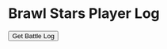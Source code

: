 <!DOCTYPE html>
<html lang="en">
<head>
    <meta charset="UTF-8">
    <meta name="viewport" content="width=device-width, initial-scale=1.0">
    <title>Brawl Stars Player Log</title>
</head>
<body>
    <h1>Brawl Stars Player Log</h1>
    <!-- Button to trigger GET request -->
    <button onclick="sendGetRequest()">Get Battle Log</button>
    <!-- Display response -->
    <pre id="response-output"></pre>
    <script>
        function sendGetRequest() {
            var myHeaders = new Headers();
            myHeaders.append("Authorization", "Bearer eyJ0eXAiOiJKV1QiLCJhbGciOiJIUzUxMiIsImtpZCI6IjI4YTMxOGY3LTAwMDAtYTFlYi03ZmExLTJjNzQzM2M2Y2NhNSJ9.eyJpc3MiOiJzdXBlcmNlbGwiLCJhdWQiOiJzdXBlcmNlbGw6Z2FtZWFwaSIsImp0aSI6IjVhYjRjODQyLTNjZjQtNDRjNy05NjAzLTQ4Njk2MWJmYjkzNCIsImlhdCI6MTcxNjU3NDAxMSwic3ViIjoiZGV2ZWxvcGVyLzY1MjJjZGQ2LThhYzktMzRhOS1kMjhlLWNiZmIwM2JkMTExNyIsInNjb3BlcyI6WyJicmF3bHN0YXJzIl0sImxpbWl0cyI6W3sidGllciI6ImRldmVsb3Blci9zaWx2ZXIiLCJ0eXBlIjoidGhyb3R0bGluZyJ9LHsiY2lkcnMiOlsiMTA0LjIzMi4zNy4yMTMiXSwidHlwZSI6ImNsaWVudCJ9XX0.sgIo-pA--PIHC6VkCvTdLwGgBt3vEz3Y7htoUOLwqDKj6_zgI5Dt3tdkql0_32iV3zgX27skU4fVkihbTYgRAg");

            var requestOptions = {
                method: 'GET',
                headers: myHeaders,
                redirect: 'follow'
            };

            // Use a CORS proxy
            var corsProxy = 'https://cors-anywhere.herokuapp.com/';
            var apiUrl = "https://api.brawlstars.com/v1/players/%23JG2QC2R/battlelog";
            var url = corsProxy + apiUrl;

            fetch(url, requestOptions)
                .then(response => {
                    if (!response.ok) {
                        throw new Error('Network response was not ok ' + response.statusText);
                    }
                    return response.json();
                })
                .then(result => {
                    // Display the response
                    document.getElementById('response-output').innerText = JSON.stringify(result, null, 2);
                })
                .catch(error => {
                    document.getElementById('response-output').innerText = `Error: ${error}`;
                });
        }
    </script>
</body>
</html>
